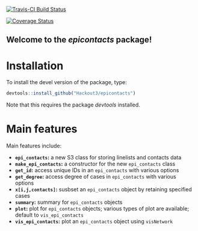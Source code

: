 [![Travis-CI Build Status](https://travis-ci.org/Hackout3/contacts.svg?branch=master)](https://travis-ci.org/Hackout3/contacts)

[![Coverage Status](https://img.shields.io/codecov/c/github/Hackout3/contacts/master.svg)](https://codecov.io/github/Hackout3/contacts?branch=master)



Welcome to the *epicontacts* package!
---------------------------------------

# Installation

To install the devel version of the package, type:

```r
devtools::install_github("Hackout3/epicontacts")
```

Note that this requires the package *devtools* installed.


# Main features
Main features include:
* **`epi_contacts`:** a new S3 class for storing linelists and contacts data
* **`make_epi_contacts`:** a constructor for the new `epi_contacts` class
* **`get_id`:** access unique IDs in an `epi_contacts` with various options
* **`get_degree`:** access degree of cases in `epi_contacts` with various options
* **`x[i,j,contacts]`:** susbset an `epi_contacts` object by retaining specified cases
* **`summary`:** summary for  `epi_contacts` objects
* **`plot`:** plot for  `epi_contacts` objects; various types of plot are available; default to `vis_epi_contacts`
* **`vis_epi_contacts`:** plot an `epi_contacts` object using `visNetwork`
 